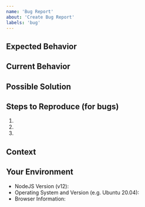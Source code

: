 ```yaml
---
name: 'Bug Report'
about: 'Create Bug Report'
labels: 'bug'
---
```


<!--- Provide a general summary of the issue in the Title above -->

## Expected Behavior

<!--- Tell us what should happen -->

## Current Behavior

<!--- Tell us what happens instead of the expected behavior -->

## Possible Solution

<!--- Not obligatory, but suggest a fix/reason for the bug, -->
<!--- or ideas as to the implementation of the addition or change -->

## Steps to Reproduce (for bugs)

<!--- Provide a link to a live example, or an unambiguous set of steps to -->
<!--- reproduce this bug. Include code or configuration to reproduce, if relevant -->

1.
2.
3.

## Context

<!--- How has this issue affected you? What are you trying to accomplish? -->
<!--- Providing context (e.g. links to configuration settings, -->
<!--- stack trace or log data) helps us come up with a solution that is most useful in the real world -->

## Your Environment

<!--- Include as many relevant details about the environment you experienced the bug in -->

-   NodeJS Version (v12):
-   Operating System and Version (e.g. Ubuntu 20.04):
-   Browser Information:
